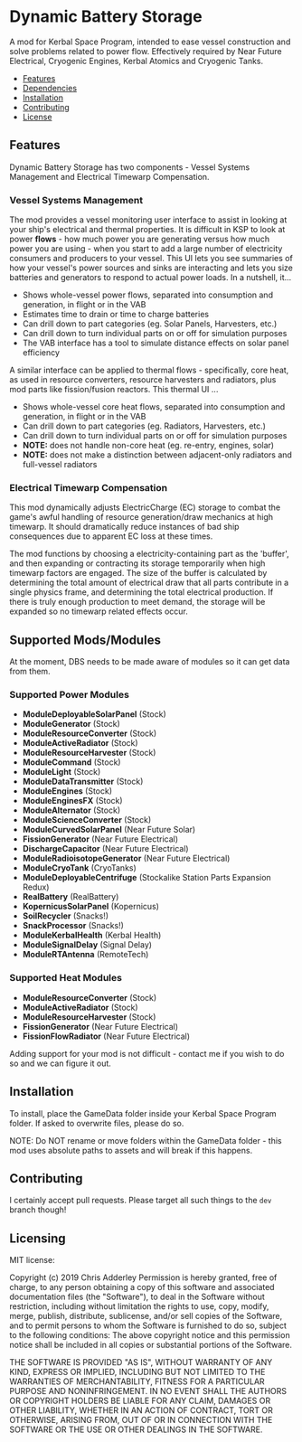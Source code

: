 # Dynamic Battery Storage

A mod for Kerbal Space Program, intended to ease vessel construction and solve problems related to power flow. Effectively required by Near Future Electrical, Cryogenic Engines, Kerbal  Atomics and Cryogenic Tanks.

* [Features](#features)
* [Dependencies](#dependencies)
* [Installation](#installation)
* [Contributing](#contributing)
* [License](#licensing)

## Features

Dynamic Battery Storage has two components - Vessel Systems Management and Electrical Timewarp Compensation.

### Vessel Systems Management

The mod provides a vessel monitoring user interface to assist in looking at your ship's electrical and thermal properties. It is difficult in KSP to look at power **flows** - how much power you are generating versus how much power you are using - when you start to add a large number of electricity consumers and producers to your vessel. This UI lets you see summaries of how your vessel's power sources and sinks are interacting and lets you size batteries and generators to respond to actual power loads. In a nutshell, it...

* Shows whole-vessel power flows, separated into consumption and generation, in flight or in the VAB
* Estimates time to drain or time to charge batteries
* Can drill down to part categories (eg. Solar Panels, Harvesters, etc.)
* Can drill down to turn individual parts on or off for simulation purposes
* The VAB interface has a tool to simulate distance effects on solar panel efficiency

A similar interface can be applied to thermal flows - specifically, core heat, as used in resource converters, resource harvesters and radiators, plus mod parts like fission/fusion reactors. This thermal UI ...

* Shows whole-vessel core heat flows, separated into consumption and generation, in flight or in the VAB
* Can drill down to part categories (eg. Radiators, Harvesters, etc.)
* Can drill down to turn individual parts on or off for simulation purposes
* **NOTE:** does not handle non-core heat (eg. re-entry, engines, solar)
* **NOTE:** does not make a distinction between adjacent-only radiators and full-vessel radiators

### Electrical Timewarp Compensation

This mod dynamically adjusts ElectricCharge (EC) storage to combat the game's awful handling of resource generation/draw mechanics at high timewarp. It should dramatically reduce instances of bad ship consequences due to apparent EC loss at these times.

The mod functions by choosing a electricity-containing part as the 'buffer', and then expanding or contracting its storage temporarily when high timewarp factors are engaged. The size of the buffer is calculated by determining the total amount of electrical draw that all parts contribute in a single physics frame, and determining the total electrical production. If there is truly enough production to meet demand, the storage will be expanded so no timewarp related effects occur.

## Supported Mods/Modules

At the moment, DBS needs to be made aware of modules so it can get data from them.

### Supported Power Modules

* **ModuleDeployableSolarPanel** (Stock)
* **ModuleGenerator** (Stock)
* **ModuleResourceConverter** (Stock)
* **ModuleActiveRadiator** (Stock)
* **ModuleResourceHarvester** (Stock)
* **ModuleCommand** (Stock)
* **ModuleLight** (Stock)
* **ModuleDataTransmitter** (Stock)
* **ModuleEngines** (Stock)
* **ModuleEnginesFX** (Stock)
* **ModuleAlternator** (Stock)
* **ModuleScienceConverter** (Stock)
* **ModuleCurvedSolarPanel** (Near Future Solar)
* **FissionGenerator** (Near Future Electrical)
* **DischargeCapacitor** (Near Future Electrical)
* **ModuleRadioisotopeGenerator** (Near Future Electrical)
* **ModuleCryoTank** (CryoTanks)
* **ModuleDeployableCentrifuge** (Stockalike Station Parts Expansion Redux)
* **RealBattery** (RealBattery)
* **KopernicusSolarPanel** (Kopernicus)
* **SoilRecycler** (Snacks!)
* **SnackProcessor** (Snacks!)
* **ModuleKerbalHealth** (Kerbal Health)
* **ModuleSignalDelay** (Signal Delay)
* **ModuleRTAntenna** (RemoteTech)

### Supported Heat Modules

* **ModuleResourceConverter** (Stock)
* **ModuleActiveRadiator** (Stock)
* **ModuleResourceHarvester** (Stock)
* **FissionGenerator** (Near Future Electrical)
* **FissionFlowRadiator** (Near Future Electrical)

Adding support for your mod is not difficult - contact me if you wish to do so and we can figure it out.

## Installation

To install, place the GameData folder inside your Kerbal Space Program folder. If asked to overwrite files, please do so.

NOTE: Do NOT rename or move folders within the GameData folder - this mod uses absolute paths to assets and will break if this happens.

## Contributing

I certainly accept pull requests. Please target all such things to the `dev` branch though!

## Licensing

MIT license:

Copyright (c) 2019 Chris Adderley
Permission is hereby granted, free of charge, to any person obtaining a copy of this software and associated documentation files (the "Software"), to deal in the Software without restriction, including without limitation the rights to use, copy, modify, merge, publish, distribute, sublicense, and/or sell copies of the Software, and to permit persons to whom the Software is furnished to do so, subject to the following conditions: The above copyright notice and this permission notice shall be included in all copies or substantial portions of the Software.

THE SOFTWARE IS PROVIDED "AS IS", WITHOUT WARRANTY OF ANY KIND, EXPRESS OR IMPLIED, INCLUDING BUT NOT LIMITED TO THE WARRANTIES OF MERCHANTABILITY, FITNESS FOR A PARTICULAR PURPOSE AND NONINFRINGEMENT. IN NO EVENT SHALL THE AUTHORS OR COPYRIGHT HOLDERS BE LIABLE FOR ANY CLAIM, DAMAGES OR OTHER LIABILITY, WHETHER IN AN ACTION OF CONTRACT, TORT OR OTHERWISE, ARISING FROM, OUT OF OR IN CONNECTION WITH THE SOFTWARE OR THE USE OR OTHER DEALINGS IN THE SOFTWARE.
